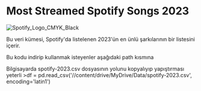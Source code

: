 # Most Streamed Spotify Songs 2023
![Spotify_Logo_CMYK_Black](https://github.com/ozaneermis/Spotify-2023/assets/74829981/1ae575b3-d26c-4012-9816-81568709de8a)

Bu veri kümesi, Spotify'da listelenen 2023'ün en ünlü şarkılarının bir listesini içerir. 

Bu kodu indirip kullanmak isteyenler aşağıdaki path kısmına
<p> Bilgisayarda spotify-2023.csv dosyasının yolunu kopyalıyıp yapıştırması yeterli
>df = pd.read_csv('//content/drive/MyDrive/Data/spotify-2023.csv', encoding='latin1')



